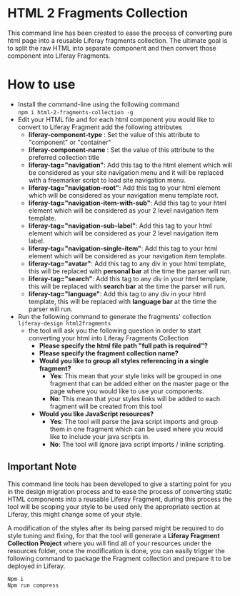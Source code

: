 # HTML 2 Fragments Collection

This command line has been created to ease the process of converting pure html page into a reusable Liferay fragments collection.
The ultimate goal is to split the raw HTML into separate component and then convert those component into Liferay Fragments.

# **How to use**
- Install the command-line using the following command <br/>`npm i html-2-fragments-collection -g`
- Edit your HTML file and for each html component you would like to convert to Liferay Fragment add the following attributes
  - **liferay-component-type** : Set the value of this attribute to "component" or "container"
  - **liferay-component-name** : Set the value of this attribute to the preferred collection title
  - **liferay-tag="navigation"**: Add this tag to the html element which will be considered as your site navigation menu and it will be replaced with a freemarker script to load site navigation menu.
  - **liferay-tag="navigation-root"**: Add this tag to your html element which will be considered as your navigation menu template root.
  - **liferay-tag="navigation-item-with-sub"**: Add this tag to your html element which will be considered as your 2 level navigation item template.
  - **liferay-tag="navigation-sub-label"**: Add this tag to your html element which will be considered as your 2 level navigation item label.
  - **liferay-tag="navigation-single-item"**: Add this tag to your html element which will be considered as your navigation item template.
  - **liferay-tag="avatar"**: Add this tag to any div in your html template, this will be replaced with **personal bar** at the time the parser will run.
  - **liferay-tag="search"**: Add this tag to any div in your html template, this will be replaced with **search bar** at the time the parser will run.
  - **liferay-tag="language"**: Add this tag to any div in your html template, this will be replaced with **language bar** at the time the parser will run.
- Run the following command to generate the fragments' collection <br/> `liferay-design html2fragments` <br/>
  - the tool will ask you the following question in order to start converting your html into Liferay Fragments Collection
    - **Please specify the html file path "full path is required"?**
    - **Please specify the fragment collection name?**
    - **Would you like to group all styles referencing in a single fragment?**
      - **Yes**: This mean that your style links will be grouped in one fragment that can be added either on the master page or the page where you would like to use your components.
      - **No**: This mean that your styles links will be added to each fragment will be created from this tool
    - **Would you like JavaScript resources?**
      - **Yes**: The tool will parse the java script imports and group them in one fragment which can be used where you would like to include your java scripts in.
      - **No**: The tool will ignore java script imports / inline scripting.

## **Important Note**
This command line tools has been developed to give a starting point for you in the design migration process and to ease the process of converting static HTML components into a reusable Liferay Fragment, during this process the tool will be scoping your style to be used only the appropriate section at Liferay, this might change some of your style.

A modification of the styles after its being parsed might be required to do style tuning and fixing, for that the tool will generate a **Liferay Fragment Collection Project** where you will find all of your resources under the resources folder, once the modification is done, you can easily trigger the following command to package the Fragment collection and prepare it to be deployed in Liferay.

`Npm i` <br/>
`Npm run compress`

